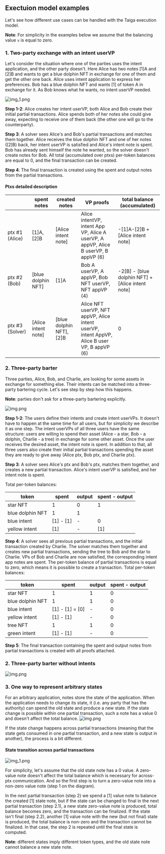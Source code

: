 ## Exectuion model examples

Let's see how different use cases can be handled with the Taiga execution model.

**Note**: For simplicity in the examples below we assume that the balancing value `v` is equal to zero.

### 1. Two-party exchange with an intent userVP

Let's consider the situation where one of the parties uses the intent application, and the other party doesn't.
Here Alice has two notes [1]A and [2]B and wants to get a blue dolphin NFT in exchange for one of them and get the other one back. 
Alice uses intent application to express her preferences. Bob has a blue dolphin NFT and wants [1] of token A in exchange for it. 
As Bob knows what he wants, no intent userVP needed.

![img_1.png](img/exec_complex_intent_plus_no_intent.png)

**Step 1-2**: Alice creates her intent userVP, both Alice and Bob create their initial partial transactions. 
Alice spends both of her notes she could give away, expecting to receive one of them back (the other one will go to the counterparty).

**Step 3**: A solver sees Alice's and Bob's partial transactions and matches them together. 
Alice receives the blue dolphin NFT and one of her notes ([2]B) back,
her intent userVP is satisfied and Alice's intent note is spent. Bob has already sent himself the note he wanted, so the solver doesn't create notes for Bob.
All total (accumulated over ptxs) per-token balances are equal to 0, and the final transaction can be created.

**Step 4**: The final transaction is created using the spent and output notes from the partial transactions.

#### Ptxs detailed description

||spent notes|created notes|VP proofs|total balance (accumulated)|
|-|-|-|-|-|
|ptx #1 (Alice)|[1]A, [2]B|[Alice intent note]|Alice intentVP, intent App VP, Alice A userVP, A appVP, Alice B userVP, B appVP (6)|-[1]A-[2]B + [Alice intent note]|
|ptx #2 (Bob)|[blue dolphin NFT]|[1]A|Bob A userVP, A appVP, Bob NFT userVP, NFT appVP (4)|-2[B] - [blue dolphin NFT] + [Alice intent note]
|ptx #3 (Solver)|[Alice intent note]|[blue dolphin NFT], [2]B|Alice NFT userVP, NFT appVP, Alice intent userVP, intent AppVP, Alice B user VP, B appVP (6)|0|



### 2. Three-party barter

Three parties, Alice, Bob, and Charlie, are looking for some assets in exchange for something else.
Their intents can be matched into a three-party bartering cycle. Let's see step by step how this happens.

**Note**: parties don't ask for a three-party bartering explicitly.

![img.png](img/exec_3_party.png)

**Step 1-2**: The users define their intents and create intent userVPs.
It doesn't have to happen at the same time for all users, but for simplicity we describe it as one step.
The intent userVPs of all three users have the same structure: users are willing to spend their asset (Alice - a star, Bob - a dolphin, Charlie - a tree) in exchange for some other asset.
Once the user receives the desired asset, the intent note is spent.
In addition to that, all three users also create their initial partial transactions spending the asset they are ready to give away (Alice ptx, Bob ptx, and Charlie ptx).

**Step 3**: A solver sees Alice's ptx and Bob's ptx, matches them together, and creates a new partial transaction.
Alice's intent userVP is satisfied, and her intent note is spent.

Total per-token balances:

|token|spent|output|spent - output|
|-|-|-|-|
|star NFT|1|0|1|
|blue dolphin NFT|1|1||
|blue intent|[1] - [1]|-|0|
|yellow intent|[1] |-|[1]|

**Step 4**: A solver sees all previous partial transactions, and the initial transaction created by Charlie.
The solver matches them together and creates new partial transactions, sending the tree to Bob and the star to Charlie.
VPs of Bob and Charlie are now satisfied, the corresponding intent app notes are spent.
The  per-token balance of partial transactions is equal to zero, which means it is possible to create a transaction.
Total per-token balances:

|token|spent|output|spent - output|
|-|-|-|-|
|star NFT|1|1|0|
|blue dolphin NFT|1|1|0|
|blue intent|[1] - [1] = [0]|-|0|
|yellow intent|[1] - [1]|-|0|
|tree NFT|1|1|0|
|green intent|[1] - [1]|-|0|

**Step 5**:
The final transaction containing the spent and output notes from partial transactions is created with all proofs attached.

### 2. Three-party barter without intents
![img.png](img/exec_3_party_no_intents.png)



### 3. One way to represent arbitrary states

For an arbitrary application, notes store the state of the application. When the application needs to change its state,
it (i.e. any party that has the authority) can spend the old state and produce a new state.
If the state change is possible within one partial transaction, such a note has a value 0 and doesn't affect the total balance.
![img.png](img/exec_arbitrary_state_update.png)

If the state change happens across partial transactions (meaning that the state gets consumed in one partial transaction, and a new state is output in another),
the process is a bit different.

#### State transition across partial transactions

![img_1.png](img/exec_update.png)

For simplicity, let's assume that the old state note has a 0 value.
A zero-value note doesn't affect the total balance which is necessary for across-ptx communication.
And so the first step is to turn a zero-value note into a non-zero value note (step 1 on the diagram).

In the next partial transaction (step 2) we spend a [1] value note to balance the created [1] state note,
but if the state can be changed to final in the next partial transaction (step 2.1), a new state zero-value note is produced,
total balance becomes zero, and the transaction can be finalized. If the state isn't final (step 2.2),
another [1] value note with the new (but not final) state is produced, the total balance is non-zero and the transaction cannot be finalized.
In that case, the step 2 is repeated until the final state is computed.

**Note**: different states imply different token types, and the old state note cannot balance a new state note.
